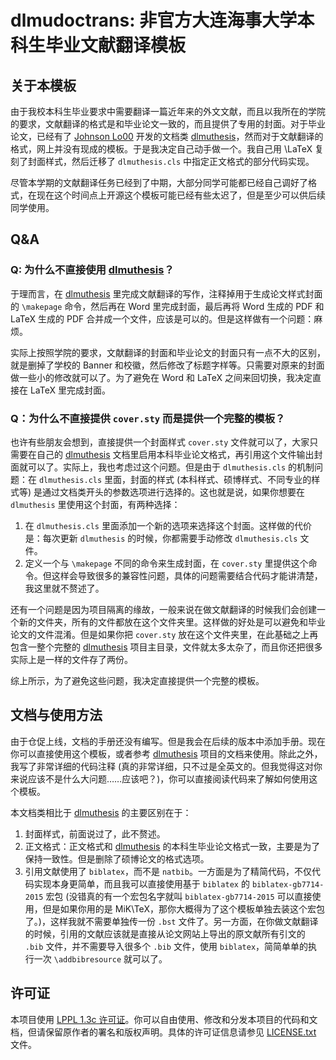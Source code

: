 # dlmudoctrans: 非官方大连海事大学本科生毕业文献翻译模板

## 关于本模板

由于我校本科生毕业要求中需要翻译一篇近年来的外文文献，而且以我所在的学院的要求，文献翻译的格式是和毕业论文一致的，而且提供了专用的封面。对于毕业论文，已经有了 [Johnson Lo00](https://github.com/JohnsonLo00) 开发的文档类 [dlmuthesis](https://github.com/JohnsonLo00/dlmuthesis)，然而对于文献翻译的格式，网上并没有现成的模板。于是我决定自己动手做一个。我自己用 \LaTeX 复刻了封面样式，然后迁移了 `dlmuthesis.cls` 中指定正文格式的部分代码实现。

尽管本学期的文献翻译任务已经到了中期，大部分同学可能都已经自己调好了格式，在现在这个时间点上开源这个模板可能已经有些太迟了，但是至少可以供后续同学使用。

## Q&A

### Q: 为什么不直接使用 [dlmuthesis](https://github.com/JohnsonLo00/dlmuthesis)？

于理而言，在 [dlmuthesis](https://github.com/JohnsonLo00/dlmuthesis) 里完成文献翻译的写作，注释掉用于生成论文样式封面的 `\makepage` 命令，然后再在 Word 里完成封面，最后再将 Word 生成的 PDF 和 LaTeX 生成的 PDF 合并成一个文件，应该是可以的。但是这样做有一个问题：麻烦。

实际上按照学院的要求，文献翻译的封面和毕业论文的封面只有一点不大的区别，就是删掉了学校的 Banner 和校徽，然后修改了标题字样等。只需要对原来的封面做一些小的修改就可以了。为了避免在 Word 和 LaTeX 之间来回切换，我决定直接在 LaTeX 里完成封面。

### Q：为什么不直接提供 `cover.sty` 而是提供一个完整的模板？

也许有些朋友会想到，直接提供一个封面样式 `cover.sty` 文件就可以了，大家只需要在自己的 [dlmuthesis](https://github.com/JohnsonLo00/dlmuthesis) 文档里启用本科毕业论文格式，再引用这个文件输出封面就可以了。实际上，我也考虑过这个问题。但是由于 `dlmuthesis.cls` 的机制问题：在 `dlmuthesis.cls` 里面，封面的样式 (本科样式、硕博样式、不同专业的样式等) 是通过文档类开头的参数选项进行选择的。这也就是说，如果你想要在 `dlmuthesis` 里使用这个封面，有两种选择：

1. 在 `dlmuthesis.cls` 里面添加一个新的选项来选择这个封面。这样做的代价是：每次更新 `dlmuthesis` 的时候，你都需要手动修改 `dlmuthesis.cls` 文件。
2. 定义一个与 `\makepage` 不同的命令来生成封面，在 `cover.sty` 里提供这个命令。但这样会导致很多的兼容性问题，具体的问题需要结合代码才能讲清楚，我这里就不赘述了。

还有一个问题是因为项目隔离的缘故，一般来说在做文献翻译的时候我们会创建一个新的文件夹，所有的文件都放在这个文件夹里。这样做的好处是可以避免和毕业论文的文件混淆。但是如果你把 `cover.sty` 放在这个文件夹里，在此基础之上再包含一整个完整的 [dlmuthesis](https://github.com/JohnsonLo00/dlmuthesis) 项目主目录，文件就太多太杂了，而且你还把很多实际上是一样的文件存了两份。

综上所示，为了避免这些问题，我决定直接提供一个完整的模板。

## 文档与使用方法

由于仓促上线，文档的手册还没有编写。但是我会在后续的版本中添加手册。现在你可以直接使用这个模板，或者参考 [dlmuthesis](https://github.com/JohnsonLo00/dlmuthesis) 项目的文档来使用。除此之外，我写了非常详细的代码注释 (真的非常详细，只不过是全英文的。但我觉得这对你来说应该不是什么大问题……应该吧？)，你可以直接阅读代码来了解如何使用这个模板。

本文档类相比于 [dlmuthesis](https://github.com/JohnsonLo00/dlmuthesis) 的主要区别在于：

1. 封面样式，前面说过了，此不赘述。
2. 正文格式：正文格式和 [dlmuthesis](https://github.com/JohnsonLo00/dlmuthesis) 的本科生毕业论文格式一致，主要是为了保持一致性。但是删除了硕博论文的格式选项。
3. 引用文献使用了 `biblatex`，而不是 `natbib`。一方面是为了精简代码，不仅代码实现本身更简单，而且我可以直接使用基于 `biblatex` 的 `biblatex-gb7714-2015` 宏包 (没错真的有一个宏包名字就叫 `biblatex-gb7714-2015` 可以直接使用，但是如果你用的是 MiK\TeX，那你大概得为了这个模板单独去装这个宏包了。)，这样我就不需要单独传一份 `.bst` 文件了。另一方面，在你做文献翻译的时候，引用的文献应该就是直接从论文网站上导出的原文献所有引文的 `.bib` 文件，并不需要导入很多个 `.bib` 文件，使用 `biblatex`，简简单单的执行一次 `\addbibresource` 就可以了。

## 许可证

本项目使用 [LPPL 1.3c 许可证](https://www.latex-project.org/lppl/lppl-1-3c/)。你可以自由使用、修改和分发本项目的代码和文档，但请保留原作者的署名和版权声明。具体的许可证信息请参见 [LICENSE.txt](LICENSE.txt)  文件。
